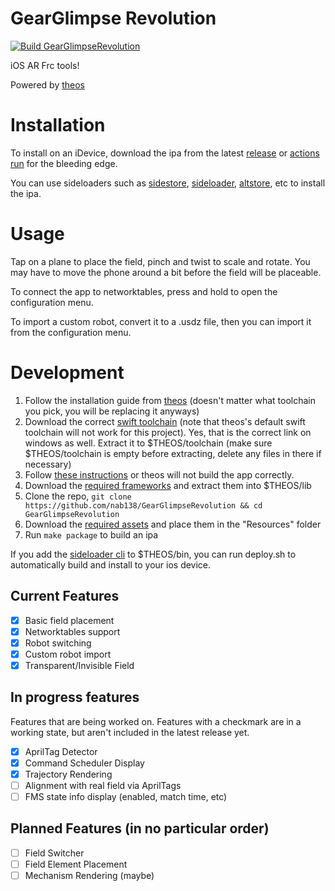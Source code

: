 # GearGlimpse Revolution

[![Build GearGlimpseRevolution](https://github.com/nab138/GearGlimpseRevolution/actions/workflows/ci.yml/badge.svg)](https://github.com/nab138/GearGlimpseRevolution/actions/workflows/ci.yml)

iOS AR Frc tools!

Powered by [theos](https://theos.dev)

# Installation

To install on an iDevice, download the ipa from the latest [release](https://github.com/nab138/GearGlimpseRevolution/releases/latest) or [actions run](https://github.com/nab138/GearGlimpseRevolution/actions) for the bleeding edge.

You can use sideloaders such as [sidestore](https://sidestore.io), [sideloader](https://github.com/Dadoum/Sideloader), [altstore](https://altstore.io), etc to install the ipa.

# Usage

Tap on a plane to place the field, pinch and twist to scale and rotate. You may have to move the phone around a bit before the field will be placeable.

To connect the app to networktables, press and hold to open the configuration menu.

To import a custom robot, convert it to a .usdz file, then you can import it from the configuration menu.

# Development

1. Follow the installation guide from [theos](https://theos.dev) (doesn't matter what toolchain you pick, you will be replacing it anyways)
2. Download the correct [swift toolchain](https://github.com/kabiroberai/swift-toolchain-linux/releases/latest) (note that theos's default swift toolchain will not work for this project). Yes, that is the correct link on windows as well. Extract it to $THEOS/toolchain (make sure $THEOS/toolchain is empty before extracting, delete any files in there if necessary)
3. Follow [these instructions](https://github.com/theos/theos/issues/752#issuecomment-1694531205) or theos will not build the app correctly.
4. Download the [required frameworks](https://visp-doc.inria.fr/download/snapshot/ios/visp3.framework-2022-04-07.zip) and extract them into $THEOS/lib
5. Clone the repo, `git clone https://github.com/nab138/GearGlimpseRevolution && cd GearGlimpseRevolution`
6. Download the [required assets](https://github.com/nab138/GearGlimpseRevolution/releases/tag/assets-v2) and place them in the "Resources" folder
7. Run `make package` to build an ipa

If you add the [sideloader cli](https://github.com/Dadoum/Sideloader) to $THEOS/bin, you can run deploy.sh to automatically build and install to your ios device.

## Current Features

- [x] Basic field placement
- [x] Networktables support
- [x] Robot switching
- [x] Custom robot import
- [x] Transparent/Invisible Field

## In progress features

Features that are being worked on. Features with a checkmark are in a working state, but aren't included in the latest release yet.

- [x] AprilTag Detector
- [x] Command Scheduler Display
- [x] Trajectory Rendering
- [ ] Alignment with real field via AprilTags
- [ ] FMS state info display (enabled, match time, etc)

## Planned Features (in no particular order)

- [ ] Field Switcher
- [ ] Field Element Placement
- [ ] Mechanism Rendering (maybe)
